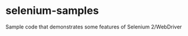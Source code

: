 selenium-samples
================

Sample code that demonstrates some features of Selenium 2/WebDriver